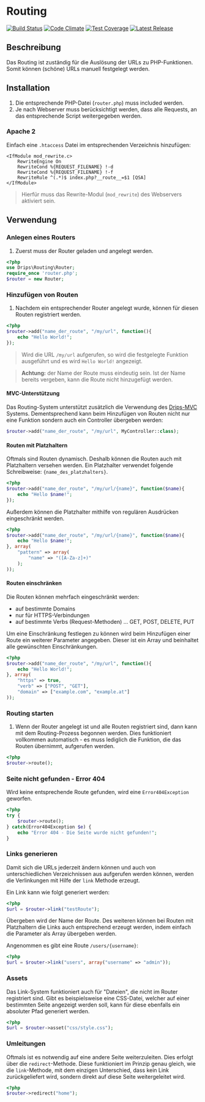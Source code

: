 # Routing

[![Build Status](https://travis-ci.org/Prowect/Routing.svg)](https://travis-ci.org/Prowect/Routing)
[![Code Climate](https://codeclimate.com/github/Prowect/Routing/badges/gpa.svg)](https://codeclimate.com/github/Prowect/Routing)
[![Test Coverage](https://codeclimate.com/github/Prowect/Routing/badges/coverage.svg)](https://codeclimate.com/github/Prowect/Routing/coverage)
[![Latest Release](https://img.shields.io/packagist/v/drips/Routing.svg)](https://packagist.org/packages/drips/routing)

## Beschreibung

Das Routing ist zuständig für die Auslösung der URLs zu PHP-Funktionen. Somit können (schöne) URLs manuell festgelegt werden.

## Installation

1. Die entsprechende PHP-Datei (`router.php`) muss included werden.
2. Je nach Webserver muss berücksichtigt werden, dass alle Requests, an das entsprechende Script weitergegeben werden.

### Apache 2

Einfach eine `.htaccess` Datei im entsprechenden Verzeichnis hinzufügen:

```apacheconf
<IfModule mod_rewrite.c>
    RewriteEngine On
    RewriteCond %{REQUEST_FILENAME} !-d
    RewriteCond %{REQUEST_FILENAME} !-f
    RewriteRule ^(.*)$ index.php?__route__=$1 [QSA]
</IfModule>
```

> Hierfür muss das Rewrite-Modul (`mod_rewrite`) des Webservers aktiviert sein.

## Verwendung

### Anlegen eines Routers

1. Zuerst muss der Router geladen und angelegt werden.

```php
<?php
use Drips\Routing\Router;
require_once 'router.php';
$router = new Router;
```

### Hinzufügen von Routen

1. Nachdem ein entsprechender Router angelegt wurde, können für diesen Routen registriert werden.

```php
<?php
$router->add("name_der_route", "/my/url", function(){
    echo "Hello World!";
});
```

> Wird die URL `/my/url` aufgerufen, so wird die festgelegte Funktion ausgeführt und es wird `Hello World!` angezeigt.

> **Achtung:** der Name der Route muss eindeutig sein. Ist der Name bereits vergeben, kann die Route nicht hinzugefügt werden.

#### MVC-Unterstützung

Das Routing-System unterstützt zusätzlich die Verwendung des [Drips-MVC](https://github.com/Prowect/MVC) Systems. Dementsprechend kann beim Hinzufügen von Routen nicht nur eine Funktion sondern auch ein Controller übergeben werden:

```php
$router->add("name_der_route", "/my/url", MyController::class);
```

#### Routen mit Platzhaltern

Oftmals sind Routen dynamisch. Deshalb können die Routen auch mit Platzhaltern versehen werden. Ein Platzhalter verwendet folgende Schreibweise: `{name_des_platzhalters}`.

```php
<?php
$router->add("name_der_route", "/my/url/{name}", function($name){
    echo "Hello $name!";
});
```

Außerdem können die Platzhalter mithilfe von regulären Ausdrücken eingeschränkt werden.

```php
<?php
$router->add("name_der_route", "/my/url/{name}", function($name){
    echo "Hello $name!";
}, array(
    "pattern" => array(
        "name" => "([A-Za-z]+)"
    );
));
```

#### Routen einschränken

Die Routen können mehrfach eingeschränkt werden:

 - auf bestimmte Domains
 - nur für HTTPS-Verbindungen
 - auf bestimmte Verbs (Request-Methoden) ... GET, POST, DELETE, PUT

Um eine Einschränkung festlegen zu können wird beim Hinzufügen einer Route ein weiterer Parameter angegeben. Dieser ist ein Array und beinhaltet alle gewünschten Einschränkungen.

```php
<?php
$router->add("name_der_route", "/my/url", function(){
    echo "Hello World!";
}, array(
    "https" => true,
    "verb" => ["POST", "GET"],
    "domain" => ["example.com", "example.at"]
));
```

### Routing starten

1. Wenn der Router angelegt ist und alle Routen registriert sind, dann kann mit dem Routing-Prozess begonnen werden. Dies funktioniert vollkommen automatisch - es muss lediglich die Funktion, die das Routen übernimmt, aufgerufen werden.

```php
<?php
$router->route();
```

### Seite nicht gefunden - Error 404

Wird keine entsprechende Route gefunden, wird eine `Error404Exception` geworfen.

```php
<?php
try {
    $router->route();
} catch(Error404Exception $e) {
    echo "Error 404 - Die Seite wurde nicht gefunden!";
}
```

### Links generieren

Damit sich die URLs jederzeit ändern können und auch von unterschiedlichen Verzeichnissen aus aufgerufen werden können, werden die Verlinkungen mit Hilfe der `link` Methode erzeugt.

Ein Link kann wie folgt generiert werden:

```php
<?php
$url = $router->link("testRoute");
```

Übergeben wird der Name der Route. Des weiteren können bei Routen mit Platzhaltern die Links auch entsprechend erzeugt werden, indem einfach die Parameter als Array übergeben werden.

Angenommen es gibt eine Route `/users/{username}`:

```php
<?php
$url = $router->link("users", array("username" => "admin"));
```

### Assets

Das Link-System funktioniert auch für "Dateien", die nicht im Router registriert sind. Gibt es beispielsweise eine CSS-Datei, welcher auf einer bestimmten Seite angezeigt werden soll, kann für diese ebenfalls ein absoluter Pfad generiert werden.

```php
<?php
$url = $router->asset("css/style.css");
```

### Umleitungen

Oftmals ist es notwendig auf eine andere Seite weiterzuleiten. Dies erfolgt über die `redirect`-Methode. Diese funktioniert im Prinzip genau gleich, wie die `link`-Methode, mit dem einzigen Unterschied, dass kein Link zurückgeliefert wird, sondern direkt auf diese Seite weitergeleitet wird.

```php
<?php
$router->redirect("home");
```
